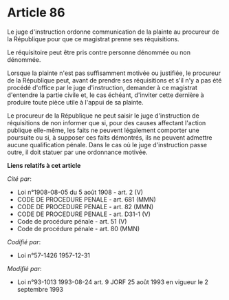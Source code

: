 # Article 86

Le juge d'instruction ordonne communication de la plainte au procureur de la République pour que ce magistrat prenne ses
réquisitions.

Le réquisitoire peut être pris contre personne dénommée ou non dénommée.

Lorsque la plainte n'est pas suffisamment motivée ou justifiée, le procureur de la République peut, avant de prendre ses
réquisitions et s'il n'y a pas été procédé d'office par le juge d'instruction, demander à ce magistrat d'entendre la partie
civile et, le cas échéant, d'inviter cette dernière à produire toute pièce utile à l'appui de sa plainte.

Le procureur de la République ne peut saisir le juge d'instruction de réquisitions de non informer que si, pour des causes
affectant l'action publique elle-même, les faits ne peuvent légalement comporter une poursuite ou si, à supposer ces faits
démontrés, ils ne peuvent admettre aucune qualification pénale. Dans le cas où le juge d'instruction passe outre, il doit
statuer par une ordonnance motivée.

**Liens relatifs à cet article**

_Cité par_:

  - Loi n°1908-08-05 du 5 août 1908 - art. 2 (V)
  - CODE DE PROCEDURE PENALE - art. 681 (MMN)
  - CODE DE PROCEDURE PENALE - art. 82 (MMN)
  - CODE DE PROCEDURE PENALE - art. D31-1 (V)
  - Code de procédure pénale - art. 51 (V)
  - Code de procédure pénale - art. 80 (MMN)

_Codifié par_:

  - Loi n°57-1426 1957-12-31

_Modifié par_:

  - Loi n°93-1013 1993-08-24 art. 9 JORF 25 août 1993 en vigueur le 2 septembre 1993
